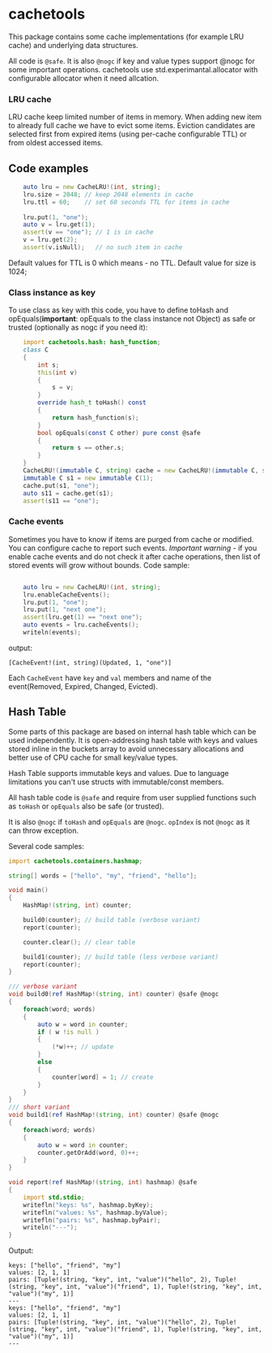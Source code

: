 # cachetools #

This package contains some cache implementations (for example LRU cache) and underlying data structures.

All code is `@safe`. It is also `@nogc` if key and value types support @nogc for some important operations.
cachetools use std.experimantal.allocator with configurable allocator when it need allcation.

### LRU cache ###

LRU cache keep limited number of items in memory. When adding new item to already full cache we have to evict some items.
Eviction candidates are selected first from expired items (using per-cache configurable TTL) or from oldest accessed items.

## Code examples ##

```d
    auto lru = new CacheLRU!(int, string);
    lru.size = 2048; // keep 2048 elements in cache
    lru.ttl = 60;    // set 60 seconds TTL for items in cache
    
    lru.put(1, "one");
    auto v = lru.get(1);
    assert(v == "one"); // 1 is in cache
    v = lru.get(2);
    assert(v.isNull);   // no such item in cache

```

Default values for TTL is 0 which means - no TTL. Default value for size is 1024;

### Class instance as key ###

To use class as key with this code, you have to define toHash and opEquals(**important**: opEquals to the class instance not Object) as safe or trusted (optionally as nogc if
you need it):

```d
    import cachetools.hash: hash_function;
    class C
    {
        int s;
        this(int v)
        {
            s = v;
        }
        override hash_t toHash() const
        {
            return hash_function(s);
        }
        bool opEquals(const C other) pure const @safe
        {
            return s == other.s;
        }
    }
    CacheLRU!(immutable C, string) cache = new CacheLRU!(immutable C, string);
    immutable C s1 = new immutable C(1);
    cache.put(s1, "one");
    auto s11 = cache.get(s1);
    assert(s11 == "one");

```

### Cache events ###

Sometimes you have to know if items are purged from cache or modified. You can configure cache to report such events.
*Important warning* - if you enable cache events and do not check it after cache operations, then list of stored events will
grow without bounds. Code sample:
```d

    auto lru = new CacheLRU!(int, string);
    lru.enableCacheEvents();
    lru.put(1, "one");
    lru.put(1, "next one");
    assert(lru.get(1) == "next one");
    auto events = lru.cacheEvents();
    writeln(events);

```
output:
```
[CacheEvent!(int, string)(Updated, 1, "one")]
```
Each `CacheEvent` have `key` and `val` members and name of the event(Removed, Expired, Changed, Evicted).

## Hash Table ##

Some parts of this package are based on internal hash table which can be used independently. It is open-addressing
hash table with keys and values stored inline in the buckets array to avoid unnecessary allocations and better use 
of CPU cache for small key/value types.

Hash Table supports immutable keys and values. Due to language limitations you can't use structs with immutable/const
members.

All hash table code is `@safe` and require from user supplied functions such as `toHash` or `opEquals` also be safe (or trusted).

It is also `@nogc` if `toHash` and `opEquals` are `@nogc`. `opIndex` is not `@nogc` as it can throw exception.

Several code samples:

```d
import cachetools.containers.hashmap;

string[] words = ["hello", "my", "friend", "hello"];

void main()
{
    HashMap!(string, int) counter;

    build0(counter); // build table (verbose variant)
    report(counter);

    counter.clear(); // clear table

    build1(counter); // build table (less verbose variant)
    report(counter);
}

/// verbose variant
void build0(ref HashMap!(string, int) counter) @safe @nogc
{
    foreach(word; words)
    {
        auto w = word in counter;
        if ( w !is null )
        {
            (*w)++; // update
        }
        else
        {
            counter[word] = 1; // create
        }
    }
}
/// short variant
void build1(ref HashMap!(string, int) counter) @safe @nogc
{
    foreach(word; words)
    {
        auto w = word in counter;
        counter.getOrAdd(word, 0)++;
    }
}

void report(ref HashMap!(string, int) hashmap) @safe
{
    import std.stdio;
    writefln("keys: %s", hashmap.byKey);
    writefln("values: %s", hashmap.byValue);
    writefln("pairs: %s", hashmap.byPair);
    writeln("---");
}
```
Output:
```
keys: ["hello", "friend", "my"]
values: [2, 1, 1]
pairs: [Tuple!(string, "key", int, "value")("hello", 2), Tuple!(string, "key", int, "value")("friend", 1), Tuple!(string, "key", int, "value")("my", 1)]
---
keys: ["hello", "friend", "my"]
values: [2, 1, 1]
pairs: [Tuple!(string, "key", int, "value")("hello", 2), Tuple!(string, "key", int, "value")("friend", 1), Tuple!(string, "key", int, "value")("my", 1)]
---
```